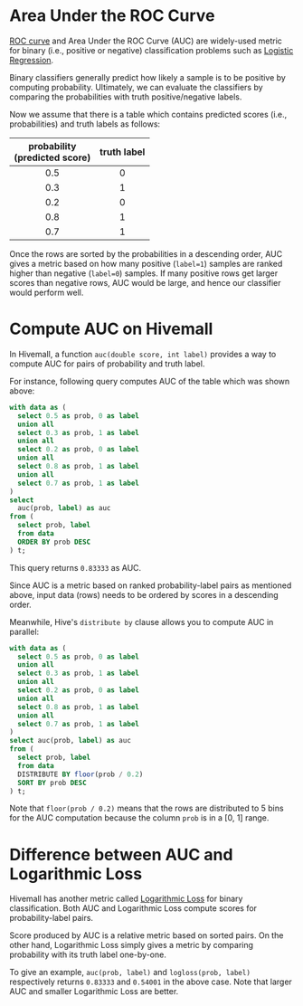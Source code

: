 <!--
  Licensed to the Apache Software Foundation (ASF) under one
  or more contributor license agreements.  See the NOTICE file
  distributed with this work for additional information
  regarding copyright ownership.  The ASF licenses this file
  to you under the Apache License, Version 2.0 (the
  "License"); you may not use this file except in compliance
  with the License.  You may obtain a copy of the License at

    http://www.apache.org/licenses/LICENSE-2.0

  Unless required by applicable law or agreed to in writing,
  software distributed under the License is distributed on an
  "AS IS" BASIS, WITHOUT WARRANTIES OR CONDITIONS OF ANY
  KIND, either express or implied.  See the License for the
  specific language governing permissions and limitations
  under the License.
-->

<!-- toc -->

# Area Under the ROC Curve

[ROC curve](https://en.wikipedia.org/wiki/Receiver_operating_characteristic) and Area Under the ROC Curve (AUC) are widely-used metric for binary (i.e., positive or negative) classification problems such as [Logistic Regression](../binaryclass/a9a_lr.html).

Binary classifiers generally predict how likely a sample is to be positive by computing probability. Ultimately, we can evaluate the classifiers by comparing the probabilities with truth positive/negative labels.

Now we assume that there is a table which contains predicted scores (i.e., probabilities) and truth labels as follows:

| probability<br/>(predicted score) | truth label |
|:---:|:---:|
| 0.5 | 0 |
| 0.3 | 1 |
| 0.2 | 0 |
| 0.8 | 1 |
| 0.7 | 1 |

Once the rows are sorted by the probabilities in a descending order, AUC gives a metric based on how many positive (`label=1`) samples are ranked higher than negative (`label=0`) samples. If many positive rows get larger scores than negative rows, AUC would be large, and hence our classifier would perform well.

# Compute AUC on Hivemall

In Hivemall, a function `auc(double score, int label)` provides a way to compute AUC for pairs of probability and truth label.

For instance, following query computes AUC of the table which was shown above:

```sql
with data as (
  select 0.5 as prob, 0 as label
  union all
  select 0.3 as prob, 1 as label
  union all
  select 0.2 as prob, 0 as label
  union all
  select 0.8 as prob, 1 as label
  union all
  select 0.7 as prob, 1 as label
)
select 
  auc(prob, label) as auc
from (
  select prob, label
  from data
  ORDER BY prob DESC
) t;
```

This query returns `0.83333` as AUC.

Since AUC is a metric based on ranked probability-label pairs as mentioned above, input data (rows) needs to be ordered by scores in a descending order.

Meanwhile, Hive's `distribute by` clause allows you to compute AUC in parallel: 

```sql
with data as (
  select 0.5 as prob, 0 as label
  union all
  select 0.3 as prob, 1 as label
  union all
  select 0.2 as prob, 0 as label
  union all
  select 0.8 as prob, 1 as label
  union all
  select 0.7 as prob, 1 as label
)
select auc(prob, label) as auc
from (
  select prob, label
  from data
  DISTRIBUTE BY floor(prob / 0.2)
  SORT BY prob DESC
) t;
```

Note that `floor(prob / 0.2)` means that the rows are distributed to 5 bins for the AUC computation because the column `prob` is in a [0, 1] range.

# Difference between AUC and Logarithmic Loss

Hivemall has another metric called [Logarithmic Loss](stat_eval.html#logarithmic-loss) for binary classification. Both AUC and Logarithmic Loss compute scores for probability-label pairs. 

Score produced by AUC is a relative metric based on sorted pairs. On the other hand, Logarithmic Loss simply gives a metric by comparing probability with its truth label one-by-one.

To give an example, `auc(prob, label)` and `logloss(prob, label)` respectively returns `0.83333` and `0.54001` in the above case. Note that larger AUC and smaller Logarithmic Loss are better.

